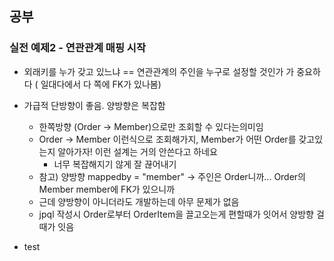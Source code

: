 ## 공부

### 실전 예제2 - 연관관계 매핑 시작
* 외래키를 누가 갖고 있느냐 == 연관관계의 주인을 누구로 설정할 것인가 가 중요하다 ( 일대다에서 다 쪽에 FK가 있나봄)
* 가급적 단방향이 좋음. 양방향은 복잡함
  * 한쪽방향 (Order -> Member)으로만 조회할 수 있다는의미임
  * Order -> Member 이런식으로 조회해가지, Member가 어떤 Order를 갖고있는지 알아가자! 이런 설계는 거의 안쓴다고 하네요
    * 너무 복잡해지기 않게 잘 끊어내기
  * 참고) 양방향 mappedby = "member" -> 주인은 Order니까... Order의 Member member에 FK가 있으니까
  * 근데 양방향이 아니더라도 개발하는데 아무 문제가 없음
  * jpql 작성시 Order로부터 OrderItem을 끌고오는게 편할때가 잇어서 양방향 걸때가 잇음

* test